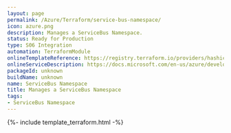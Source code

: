 ```yaml
---
layout: page
permalink: /Azure/Terraform/service-bus-namespace/
icon: azure.png
description: Manages a ServiceBus Namespace.
status: Ready for Production
type: S06 Integration
automation: TerraformModule
onlineTemplateReference: https://registry.terraform.io/providers/hashicorp/azurerm/latest/docs/resources/servicebus_namespace
onlineServiceDescription: https://docs.microsoft.com/en-us/azure/developer/terraform/
packageId: unknown
buildName: unknown
name: ServiceBus Namespace
title: Manages a ServiceBus Namespace
tags: 
- ServiceBus Namespace
---
```


{%- include template_terraform.html -%}